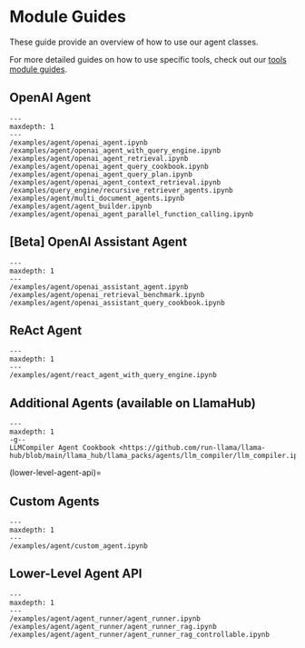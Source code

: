 # Module Guides

These guide provide an overview of how to use our agent classes.

For more detailed guides on how to use specific tools, check out our [tools module guides](tools/root.md).

## OpenAI Agent

```{toctree}
---
maxdepth: 1
---
/examples/agent/openai_agent.ipynb
/examples/agent/openai_agent_with_query_engine.ipynb
/examples/agent/openai_agent_retrieval.ipynb
/examples/agent/openai_agent_query_cookbook.ipynb
/examples/agent/openai_agent_query_plan.ipynb
/examples/agent/openai_agent_context_retrieval.ipynb
/examples/query_engine/recursive_retriever_agents.ipynb
/examples/agent/multi_document_agents.ipynb
/examples/agent/agent_builder.ipynb
/examples/agent/openai_agent_parallel_function_calling.ipynb
```

## [Beta] OpenAI Assistant Agent

```{toctree}
---
maxdepth: 1
---
/examples/agent/openai_assistant_agent.ipynb
/examples/agent/openai_retrieval_benchmark.ipynb
/examples/agent/openai_assistant_query_cookbook.ipynb
```

## ReAct Agent

```{toctree}
---
maxdepth: 1
---
/examples/agent/react_agent_with_query_engine.ipynb
```

## Additional Agents (available on LlamaHub)

```{toctree}
---
maxdepth: 1
-g--
LLMCompiler Agent Cookbook <https://github.com/run-llama/llama-hub/blob/main/llama_hub/llama_packs/agents/llm_compiler/llm_compiler.ipynb>
```

(lower-level-agent-api)=

## Custom Agents

```{toctree}
---
maxdepth: 1
---
/examples/agent/custom_agent.ipynb
```

## Lower-Level Agent API

```{toctree}
---
maxdepth: 1
---
/examples/agent/agent_runner/agent_runner.ipynb
/examples/agent/agent_runner/agent_runner_rag.ipynb
/examples/agent/agent_runner/agent_runner_rag_controllable.ipynb
```
